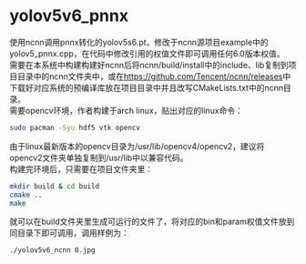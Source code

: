 # yolov5v6_pnnx
使用ncnn调用pnnx转化的yolov5s6.pt，修改于ncnn源项目example中的yolov5_pnnx.cpp，在代码中修改引用的权值文件即可调用任何6.0版本权值。  
需要在本系统中构建构建好ncnn后将ncnn/build/install中的include、lib复制到项目目录中的ncnn文件夹中，或在<https://github.com/Tencent/ncnn/releases>中下载好对应系统的预编译库放在项目目录中并且改写CMakeLists.txt中的ncnn目录。  
需要opencv环境，作者构建于arch linux，贴出对应的linux命令： 
```bash
sudo pacman -Syu hdf5 vtk opencv
```
由于linux最新版本的opencv目录为/usr/lib/opencv4/opencv2，建议将opencv2文件夹单独复制到/usr/lib中以兼容代码。  
构建完环境后，只需要在项目文件夹里：
```bash
mkdir build & cd build
cmake ..
make
```
就可以在build文件夹里生成可运行的文件了，将对应的bin和param权值文件放到同目录下即可调用，调用样例为：
```bash
./yolov5v6_ncnn 0.jpg
```
